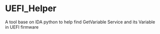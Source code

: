 # UEFI_Helper
A tool base on IDA python to help find GetVariable Service and its Variable in UEFI firmware
